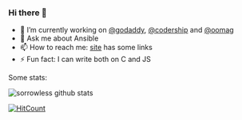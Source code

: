 ### Hi there 👋

- 🔭 I’m currently working on [@godaddy](https://github.com/godaddy), [@codership](https://github.com/codership) and [@oomag](https://github.com/oomag)
- 💬 Ask me about Ansible
- 📫 How to reach me: [site](https://sbog.ru) has some links
- ⚡ Fun fact: I can write both on C and JS

Some stats:

![sorrowless github stats](https://github-readme-stats.vercel.app/api?username=sorrowless&show_icons=true&count_private=true)

[![HitCount](http://hits.dwyl.com/sorrowless/sorrowless.svg)](http://hits.dwyl.com/sorrowless/sorrowless)
